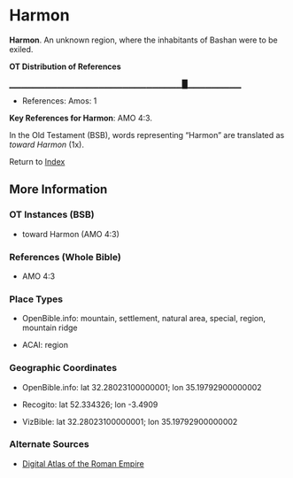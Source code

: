 # Harmon
**Harmon**. 
An unknown region, where the inhabitants of Bashan were to be exiled. 


**OT Distribution of References**

▁▁▁▁▁▁▁▁▁▁▁▁▁▁▁▁▁▁▁▁▁▁▁▁▁▁▁▁▁█▁▁▁▁▁▁▁▁▁
* References: Amos: 1



**Key References for Harmon**: 
AMO 4:3. 


In the Old Testament (BSB), words representing “Harmon” are translated as 
*toward Harmon* (1x). 




Return to [Index](00-Index.md)

## More Information

### OT Instances (BSB)

* toward Harmon (AMO 4:3)



### References (Whole Bible)

* AMO 4:3


### Place Types

* OpenBible.info: mountain, settlement, natural area, special, region, mountain ridge

* ACAI: region



### Geographic Coordinates

* OpenBible.info: lat 32.28023100000001; lon 35.19792900000002

* Recogito: lat 52.334326; lon -3.4909

* VizBible: lat 32.28023100000001; lon 35.19792900000002



### Alternate Sources

* [Digital Atlas of the Roman Empire](https://imperium.ahlfeldt.se/places/26197)



